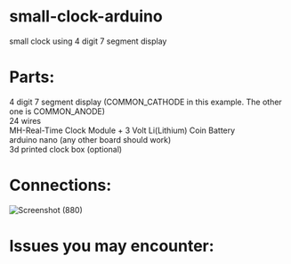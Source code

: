 # small-clock-arduino
small clock using 4 digit 7 segment display

# Parts:
4 digit 7 segment display (COMMON_CATHODE in this example. The other one is COMMON_ANODE)<br>
24 wires<br>
MH-Real-Time Clock Module + 3 Volt Li(Lithium) Coin Battery<br>
arduino nano (any other board should work)<br>
3d printed clock box (optional)

# Connections:

![Screenshot (880)](https://github.com/Y3llow45/small-clock-arduino/assets/68009977/0d6dfb67-5a85-4130-a51f-ee9f318e2c67)

# Issues you may encounter: 
